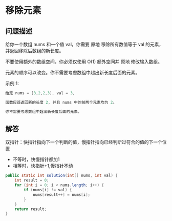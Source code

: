 # 移除元素

## 问题描述

给你一个数组 nums 和一个值 val，你需要 原地 移除所有数值等于 val 的元素，并返回移除后数组的新长度。

不要使用额外的数组空间，你必须仅使用 O(1) 额外空间并 原地 修改输入数组。

元素的顺序可以改变。你不需要考虑数组中超出新长度后面的元素。

示例 1:

``` java
给定 nums = [3,2,2,3], val = 3,

函数应该返回新的长度 2, 并且 nums 中的前两个元素均为 2。

你不需要考虑数组中超出新长度后面的元素。
```

## 解答

双指针：快指针指向下一个判断的值，慢指针指向已经判断过符合的值的下一个位置

* 不等时，快慢指针都加1
* 相等时，快指针+1,慢指针不动

``` java
public static int solution(int[] nums, int val) {
    int result = 0;
    for (int i = 0; i < nums.length; i++) {
        if (nums[i] != val) {
            nums[result++] = nums[i];
        }
    }
    return result;
}
```
